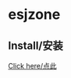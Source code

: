 # esjzone

## Install/安装

[Click here/点此](https://github.com/IronKinoko/userscripts/raw/dist/esjzone.user.js)
